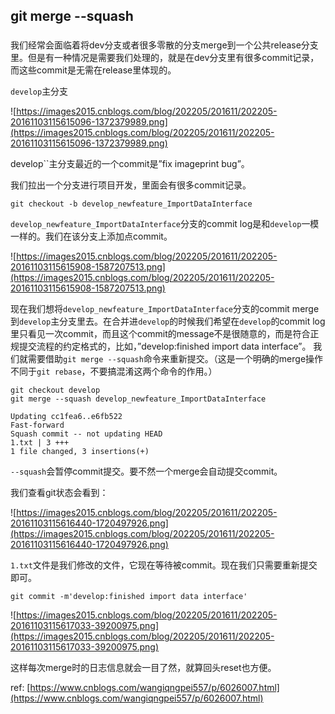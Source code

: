 ## git merge --squash
###

我们经常会面临着将dev分支或者很多零散的分支merge到一个公共release分支里。但是有一种情况是需要我们处理的，就是在dev分支里有很多commit记录，而这些commit是无需在release里体现的。

`develop`主分支

![https://images2015.cnblogs.com/blog/202205/201611/202205-20161103115615096-1372379989.png](https://images2015.cnblogs.com/blog/202205/201611/202205-20161103115615096-1372379989.png)

develop``主分支最近的一个commit是”fix imageprint bug”。

我们拉出一个分支进行项目开发，里面会有很多commit记录。

	git checkout -b develop_newfeature_ImportDataInterface

`develop_newfeature_ImportDataInterface`分支的commit log是和`develop`一模一样的。我们在该分支上添加点commit。

![https://images2015.cnblogs.com/blog/202205/201611/202205-20161103115615908-1587207513.png](https://images2015.cnblogs.com/blog/202205/201611/202205-20161103115615908-1587207513.png)

现在我们想将`develop_newfeature_ImportDataInterface`分支的commit merge到`develop`主分支里去。在合并进`develop`的时候我们希望在`develop`的commit log里只看见一次commit，而且这个commit的message不是很随意的，而是符合正规提交流程的约定格式的，比如，”develop:finished import data interface”。
我们就需要借助`git merge --squash`命令来重新提交。（这是一个明确的merge操作不同于`git rebase`，不要搞混淆这两个命令的作用。）

	git checkout develop
	git merge --squash develop_newfeature_ImportDataInterface
	
	Updating cc1fea6..e6fb522 
	Fast-forward  
	Squash commit -- not updating HEAD  
	1.txt | 3 +++  
	1 file changed, 3 insertions(+) 
	
`--squash`会暂停commit提交。要不然一个merge会自动提交commit。

我们查看git状态会看到：

![https://images2015.cnblogs.com/blog/202205/201611/202205-20161103115616440-1720497926.png](https://images2015.cnblogs.com/blog/202205/201611/202205-20161103115616440-1720497926.png)

`1.txt`文件是我们修改的文件，它现在等待被commit。现在我们只需要重新提交即可。

	git commit -m'develop:finished import data interface' 
	
![https://images2015.cnblogs.com/blog/202205/201611/202205-20161103115617033-39200975.png](https://images2015.cnblogs.com/blog/202205/201611/202205-20161103115617033-39200975.png)

这样每次merge时的日志信息就会一目了然，就算回头reset也方便。

ref: [https://www.cnblogs.com/wangiqngpei557/p/6026007.html](https://www.cnblogs.com/wangiqngpei557/p/6026007.html)